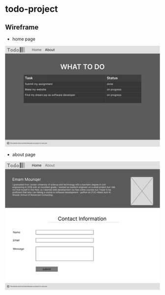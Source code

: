 # todo-project

## Wireframe

- home page

![home](/assets/wireframe-home.png)

- about page

![home](/assets/wireframe-about.png)
